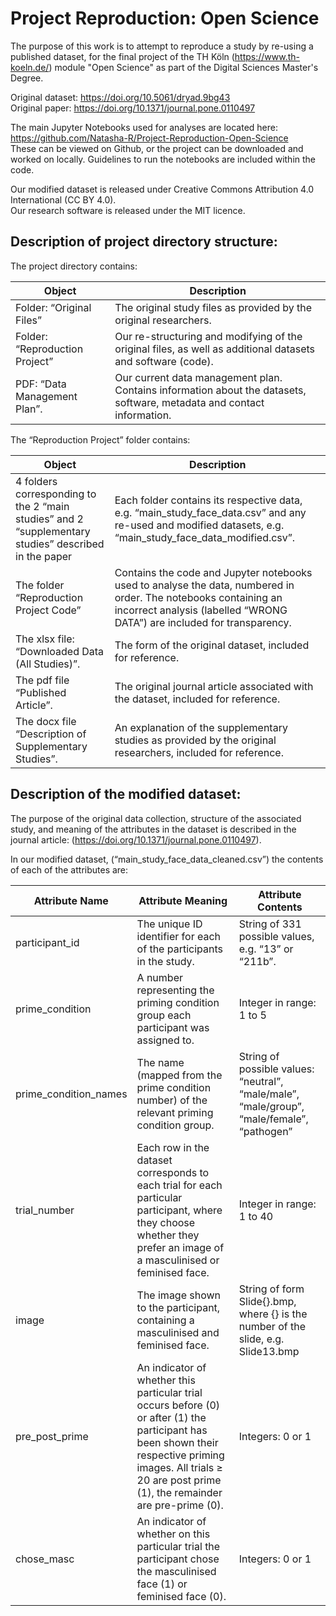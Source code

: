 # Project Reproduction: Open Science

The purpose of this work is to attempt to reproduce a study by re-using a published dataset, for the final project of the TH Köln (https://www.th-koeln.de/) module "Open Science" as part of the Digital Sciences Master's Degree. 

Original dataset: https://doi.org/10.5061/dryad.9bg43   
Original paper: https://doi.org/10.1371/journal.pone.0110497    

The main Jupyter Notebooks used for analyses are located here: https://github.com/Natasha-R/Project-Reproduction-Open-Science  
These can be viewed on Github, or the project can be downloaded and worked on locally. Guidelines to run the notebooks are included within the code.

Our modified dataset is released under Creative Commons Attribution 4.0 International (CC BY 4.0).  
Our research software is released under the MIT licence.  

## Description of project directory structure:

The project directory contains:

| Object                         | Description                                                                                                            |
|--------------------------------|------------------------------------------------------------------------------------------------------------------------|
| Folder: “Original Files”       | The original study files as provided by the original researchers.                                                      |
| Folder: “Reproduction Project” | Our re-structuring and modifying of the original files, as well as additional datasets and software (code).            |
| PDF: “Data Management Plan”.   | Our current data management plan. Contains information about the datasets, software, metadata and contact information. |

The “Reproduction Project” folder contains:

| Object                                                                                               | Description                                                                                                                                                                                  |
|------------------------------------------------------------------------------------------------------|----------------------------------------------------------------------------------------------------------------------------------------------------------------------------------------------|
| 4 folders corresponding to the 2 “main studies” and 2 “supplementary studies” described in the paper | Each folder contains its respective data, e.g. “main_study_face_data.csv” and any re-used and modified datasets, e.g.  “main_study_face_data_modified.csv”.                                  |
| The folder “Reproduction Project Code”                                                               | Contains the code and Jupyter notebooks used to analyse the data, numbered in order. The notebooks containing an incorrect analysis (labelled “WRONG DATA”) are included for transparency.   |
| The xlsx file: “Downloaded Data (All Studies)”.                                                      | The form of the original dataset, included for reference.                                                                                                                                    |
| The pdf file “Published Article”.                                                                    | The original journal article associated with the dataset, included for reference.                                                                                                            |
| The docx file “Description of Supplementary Studies”.                                                | An explanation of the supplementary studies as provided by the original researchers, included for reference.                                                                                 |

## Description of the modified dataset:

The purpose of the original data collection, structure of the associated study, and meaning of the attributes in the dataset is described in the journal article: (https://doi.org/10.1371/journal.pone.0110497).

In our modified dataset, (“main_study_face_data_cleaned.csv”) the contents of each of the attributes are:

| Attribute Name        | Attribute Meaning                                                                                                                                                                                                 | Attribute Contents                                                                         |
|-----------------------|-------------------------------------------------------------------------------------------------------------------------------------------------------------------------------------------------------------------|--------------------------------------------------------------------------------------------|
| participant_id        | The unique ID identifier for each of the participants in the study.                                                                                                                                               | String of 331 possible values, e.g. “13” or “211b”.                                        |
| prime_condition       | A number representing the priming condition group each participant was assigned to.                                                                                                                               | Integer in range: 1 to 5                                                                   |
| prime_condition_names | The name (mapped from the prime condition number) of the relevant priming condition group.                                                                                                                        | String of possible values: “neutral”, “male/male”, “male/group”, “male/female”, “pathogen” |
| trial_number          | Each row in the dataset corresponds to each trial for each particular participant, where they choose whether they prefer an image of a masculinised or feminised face.                                            | Integer in range: 1 to 40                                                                  |
| image                 | The image shown to the participant, containing a masculinised and feminised face.                                                                                                                                 | String of form Slide{}.bmp, where {} is the number of the slide, e.g. Slide13.bmp          |
| pre_post_prime        | An indicator of whether this particular trial occurs before (0) or after (1) the participant has been shown their respective priming images. All trials ≥ 20 are post prime (1), the remainder are pre-prime (0). | Integers: 0 or 1                                                                           |
| chose_masc            | An indicator of whether on this particular trial the participant chose the masculinised face (1) or feminised face (0).                                                                                           | Integers: 0 or 1                                                                           |
